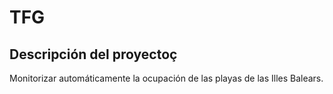 # TFG

## Descripción del proyectoç
Monitorizar automáticamente la ocupación de las playas de las Illes Balears.